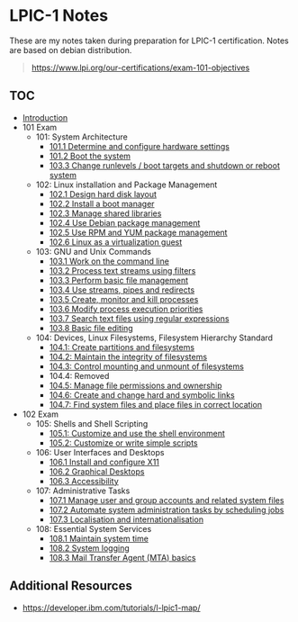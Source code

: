 # LPIC-1 Notes

These are my notes taken during preparation for LPIC-1 certification. Notes are based on debian distribution.

> https://www.lpi.org/our-certifications/exam-101-objectives

## TOC

* [Introduction](./introduction)
* 101 Exam
  * 101: System Architecture
    * [101.1 Determine and configure hardware settings](./101/1)
    * [101.2 Boot the system](./101/2)
    * [103.3 Change runlevels / boot targets and shutdown or reboot system](./101/3)
  * 102: Linux installation and Package Management
    * [102.1 Design hard disk layout](./102/1)
    * [102.2 Install a boot manager](./102/2)
    * [102.3 Manage shared libraries](./102/3)
    * [102.4 Use Debian package management](./102/4)
    * [102.5 Use RPM and YUM package management](./102/5)
    * [102.6 Linux as a virtualization guest](./102/6)
  * 103: GNU and Unix Commands
    * [103.1 Work on the command line](./103/1)
    * [103.2 Process text streams using filters](./103/2)
    * [103.3 Perform basic file management](./103/3)
    * [103.4 Use streams, pipes and redirects](./103/4)
    * [103.5 Create, monitor and kill processes](./103/5)
    * [103.6 Modify process execution priorities](./103/6)
    * [103.7 Search text files using regular expressions](./103/7)
    * [103.8 Basic file editing](./103/8)
  * 104: Devices, Linux Filesystems, Filesystem Hierarchy Standard
    * [104.1: Create partitions and filesystems](./104/1)
    * [104.2: Maintain the integrity of filesystems](./104/2)
    * [104.3: Control mounting and unmount of filesystems](./104/3)
    * 104.4: Removed
    * [104.5: Manage file permissions and ownership](./104/5)
    * [104.6: Create and change hard and symbolic links](./104/6)
    * [104.7: Find system files and place files in correct location](./104/7)
* 102 Exam
  * 105: Shells and Shell Scripting
    * [105.1: Customize and use the shell environment](./105/1)
    * [105.2: Customize or write simple scripts](./105/2)
  * 106: User Interfaces and Desktops
    * [106.1 Install and configure X11](./106/1)
    * [106.2 Graphical Desktops](./106/2)
    * [106.3 Accessibility](./106/3)
  * 107: Administrative Tasks
    * [107.1 Manage user and group accounts and related system files](./107/1)
    * [107.2 Automate system administration tasks by scheduling jobs](./107/2)
    * [107.3 Localisation and internationalisation](./107/3)
  * 108: Essential System Services
    * [108.1 Maintain system time](./108/1)
    * [108.2 System logging](./108/2)
    * [108.3 Mail Transfer Agent (MTA) basics](./108/3)

## Additional Resources

* https://developer.ibm.com/tutorials/l-lpic1-map/